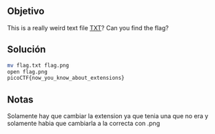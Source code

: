 ## Objetivo
This is a really weird text file [TXT](https://jupiter.challenges.picoctf.org/static/e7e5d188621ee705ceeb0452525412ef/flag.txt)? Can you find the flag?
## Solución
```bash
mv flag.txt flag.png
open flag.png
picoCTF{now_you_know_about_extensions}
```
## Notas
Solamente hay que cambiar la extension ya que tenia una que no era y solamente habia que cambiarla a la correcta con .png
